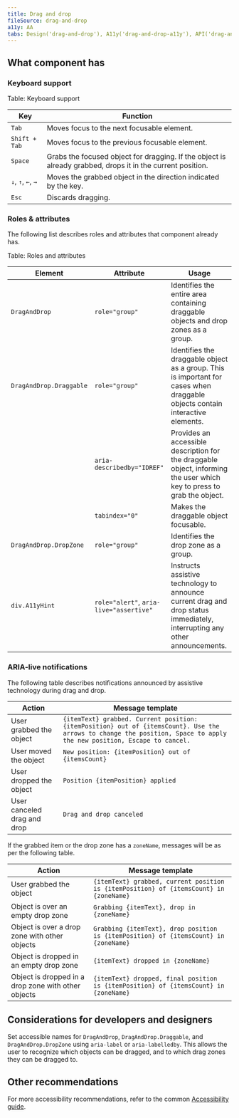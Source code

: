 ```yaml
---
title: Drag and drop
fileSource: drag-and-drop
a11y: AA
tabs: Design('drag-and-drop'), A11y('drag-and-drop-a11y'), API('drag-and-drop-api'), Example('drag-and-drop-code'), Changelog('drag-and-drop-changelog')
---
```


## What component has

### Keyboard support

Table: Keyboard support

| Key                       | Function                          |
| ------------------------- | --------------------------------- |
| `Tab`                     | Moves focus to the next focusable element.           |
| <nobr>`Shift + Tab`</nobr> | Moves focus to the previous focusable element. |
| `Space`                   | Grabs the focused object for dragging. If the object is already grabbed, drops it in the current position.      |
| `↓`, `↑`, `←`, `→`        | Moves the grabbed object in the direction indicated by the key.  |
| `Esc`                     | Discards dragging.                                    |

### Roles & attributes

The following list describes roles and attributes that component already has.

Table: Roles and attributes

| Element                 | Attribute                      | Usage                                                                                                                                                                                                                               |
| ----------------------- | ------------------------------ | ----------------------------------------------------------------------------------------------------------------------------------------------------------------------------------------------------------------------------------- |
| `DragAndDrop`           | `role="group"`                 | Identifies the entire area containing draggable objects and drop zones as a group.                 |
| `DragAndDrop.Draggable` | `role="group"`                 | Identifies the draggable object as a group. This is important for cases when draggable objects contain interactive elements.                |
|                         | `aria-describedby="IDREF"`     | Provides an accessible description for the draggable object, informing the user which key to press to grab the object. |
|                         | `tabindex="0"`                 | Makes the draggable object focusable.           |
| `DragAndDrop.DropZone`  | `role="group"`                 | Identifies the drop zone as a group.            |
| `div.A11yHint`          | `role="alert"`, `aria-live="assertive"` | Instructs assistive technology to announce current drag and drop status immediately, interrupting any other announcements.                 |

### ARIA-live notifications

The following table describes notifications announced by assistive technology during drag and drop.

| Action                      | Message template                                                           |
| --------------------------- | -------------------------------------------------------------------------- |
| User grabbed the object     | `{itemText} grabbed. Current position: {itemPosition} out of {itemsCount}. Use the arrows to change the position, Space to apply the new position, Escape to cancel.` |
| User moved the object       | `New position: {itemPosition} out of {itemsCount}`                         |
| User dropped the object     | `Position {itemPosition} applied`                                          |
| User canceled drag and drop | `Drag and drop canceled`                                                   |

If the grabbed item or the drop zone has a `zoneName`, messages will be as per the following table.

| Action                                               | Message template                                                                           |
|------------------------------------------------------|--------------------------------------------------------------------------------------------|
| User grabbed the object                              | `{itemText} grabbed, current position is {itemPosition} of {itemsCount} in {zoneName}`     |
| Object is over an empty drop zone                    | `Grabbing {itemText}, drop in {zoneName}`                                                  |
| Object is over a drop zone with other objects        | `Grabbing {itemText}, drop position is {itemPosition} of {itemsCount} in {zoneName}`       |
| Object is dropped in an empty drop zone              | `{itemText} dropped in {zoneName}`                                                         |
| Object is dropped in a drop zone with other objects  | `{itemText} dropped, final position is {itemPosition} of {itemsCount} in {zoneName}`       |

## Considerations for developers and designers

Set accessible names for `DragAndDrop`, `DragAndDrop.Draggable`, and `DragAndDrop.DropZone` using `aria-label` or `aria-labelledby`. This allows the user to recognize which objects can be dragged, and to which drag zones they can be dragged to.

## Other recommendations

For more accessibility recommendations, refer to the common [Accessibility guide](/core-principles/a11y/a11y).

<!--@include: ./drag-and-drop-a11y-report.md-->
